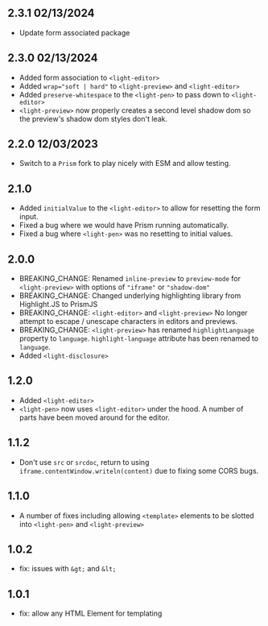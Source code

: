 ## 2.3.1 02/13/2024

- Update form associated package

## 2.3.0 02/13/2024

- Added form association to `<light-editor>`
- Added `wrap="soft | hard"` to `<light-preview>` and `<light-editor>`
- Added `preserve-whitespace` to the `<light-pen>` to pass down to `<light-editor>`
- `<light-preview>` now properly creates a second level shadow dom so the preview's shadow dom styles don't leak.

## 2.2.0 12/03/2023

- Switch to a `Prism` fork to play nicely with ESM and allow testing.

## 2.1.0

- Added `initialValue` to the `<light-editor>` to allow for resetting the form input.
- Fixed a bug where we would have Prism running automatically.
- Fixed a bug where `<light-pen>` was no resetting to initial values.

## 2.0.0

- BREAKING_CHANGE: Renamed `inline-preview` to `preview-mode` for `<light-preview>` with options of `"iframe"` or `"shadow-dom"`
- BREAKING_CHANGE: Changed underlying highlighting library from Highlight.JS to PrismJS
- BREAKING_CHANGE: `<light-editor>` and `<light-preview>` No longer attempt to escape / unescape characters in editors and previews.
- BREAKING_CHANGE: `<light-preview>` has renamed `highlightLanguage` property to `language`. `highlight-language` attribute has been renamed to `language`.
- Added `<light-disclosure>`

## 1.2.0

- Added `<light-editor>`
- `<light-pen>` now uses `<light-editor>` under the hood. A number of parts have been moved around for the editor.

## 1.1.2

- Don't use `src` or `srcdoc`, return to using `iframe.contentWindow.writeln(content)` due to fixing
some CORS bugs.

## 1.1.0

- A number of fixes including allowing `<template>` elements to be slotted into `<light-pen>` and `<light-preview>`

## 1.0.2

- fix: issues with `&gt;` and `&lt;`

## 1.0.1

- fix: allow any HTML Element for templating
